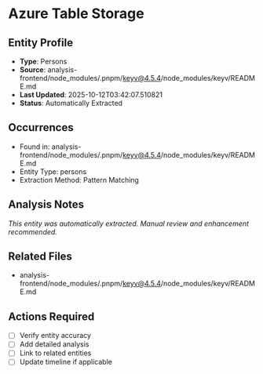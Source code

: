 # Azure Table Storage

## Entity Profile
- **Type**: Persons
- **Source**: analysis-frontend/node_modules/.pnpm/keyv@4.5.4/node_modules/keyv/README.md
- **Last Updated**: 2025-10-12T03:42:07.510821
- **Status**: Automatically Extracted

## Occurrences
- Found in: analysis-frontend/node_modules/.pnpm/keyv@4.5.4/node_modules/keyv/README.md
- Entity Type: persons
- Extraction Method: Pattern Matching

## Analysis Notes
*This entity was automatically extracted. Manual review and enhancement recommended.*

## Related Files
- analysis-frontend/node_modules/.pnpm/keyv@4.5.4/node_modules/keyv/README.md

## Actions Required
- [ ] Verify entity accuracy
- [ ] Add detailed analysis
- [ ] Link to related entities
- [ ] Update timeline if applicable
